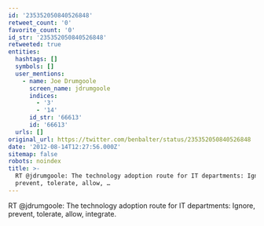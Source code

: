 ```yaml
---
id: '235352050840526848'
retweet_count: '0'
favorite_count: '0'
id_str: '235352050840526848'
retweeted: true
entities:
  hashtags: []
  symbols: []
  user_mentions:
    - name: Joe Drumgoole
      screen_name: jdrumgoole
      indices:
        - '3'
        - '14'
      id_str: '66613'
      id: '66613'
  urls: []
original_url: https://twitter.com/benbalter/status/235352050840526848
date: '2012-08-14T12:27:56.000Z'
sitemap: false
robots: noindex
title: >-
  RT @jdrumgoole: The technology adoption route for IT departments: Ignore,
  prevent, tolerate, allow, …
---
```


RT @jdrumgoole: The technology adoption route for IT departments: Ignore, prevent, tolerate, allow, integrate.